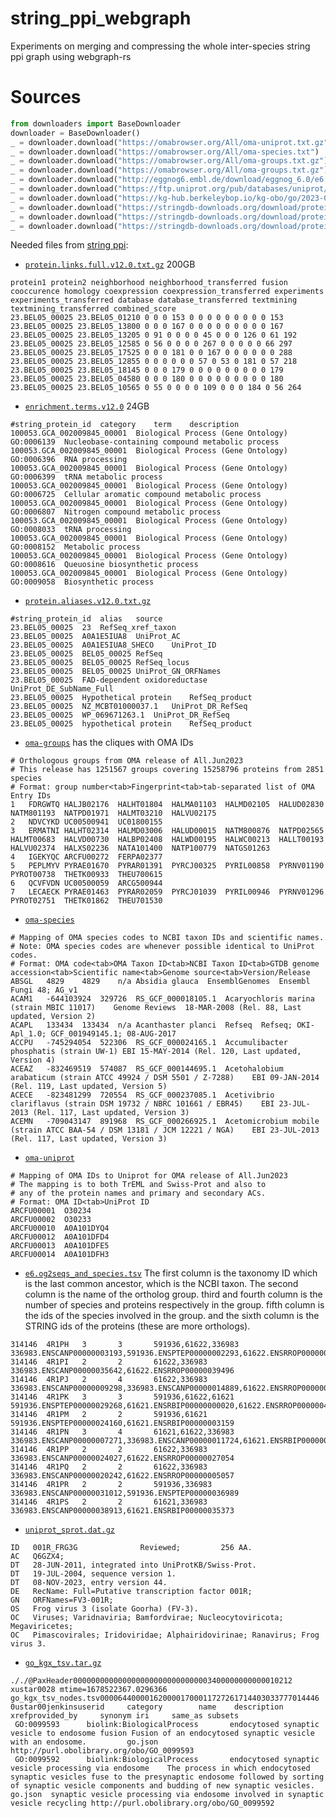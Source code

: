 # string_ppi_webgraph
Experiments on merging and compressing the whole inter-species string ppi graph using webgraph-rs

# Sources

```python
from downloaders import BaseDownloader
downloader = BaseDownloader()
_ = downloader.download("https://omabrowser.org/All/oma-uniprot.txt.gz")
_ = downloader.download("https://omabrowser.org/All/oma-species.txt")
_ = downloader.download("https://omabrowser.org/All/oma-groups.txt.gz")
_ = downloader.download("https://omabrowser.org/All/oma-groups.txt.gz")
_ = downloader.download("http://eggnog6.embl.de/download/eggnog_6.0/e6.og2seqs_and_species.tsv")
_ = downloader.download("https://ftp.uniprot.org/pub/databases/uniprot/current_release/knowledgebase/complete/uniprot_sprot.dat.gz")
_ = downloader.download("https://kg-hub.berkeleybop.io/kg-obo/go/2023-03-06/go_kgx_tsv.tar.gz")
_ = downloader.download("https://stringdb-downloads.org/download/protein.aliases.v12.0.txt.gz")
_ = downloader.download("https://stringdb-downloads.org/download/protein.enrichment.terms.v12.0.txt.gz")
_ = downloader.download("https://stringdb-downloads.org/download/protein.links.full.v12.0.txt.gz")
```

Needed files from [string ppi](https://string-db.org/cgi/download):
* [`protein.links.full.v12.0.txt.gz`](https://stringdb-downloads.org/download/protein.links.full.v12.0.txt.gz) 200GB
```
protein1 protein2 neighborhood neighborhood_transferred fusion cooccurence homology coexpression coexpression_transferred experiments experiments_transferred database database_transferred textmining textmining_transferred combined_score
23.BEL05_00025 23.BEL05_01210 0 0 0 153 0 0 0 0 0 0 0 0 0 153
23.BEL05_00025 23.BEL05_13800 0 0 0 167 0 0 0 0 0 0 0 0 0 167
23.BEL05_00025 23.BEL05_13205 0 91 0 0 0 0 45 0 0 0 126 0 61 192
23.BEL05_00025 23.BEL05_12585 0 56 0 0 0 0 267 0 0 0 0 0 66 297
23.BEL05_00025 23.BEL05_17525 0 0 0 181 0 0 167 0 0 0 0 0 0 288
23.BEL05_00025 23.BEL05_12855 0 0 0 0 0 0 57 0 53 0 181 0 57 218
23.BEL05_00025 23.BEL05_18145 0 0 0 179 0 0 0 0 0 0 0 0 0 179
23.BEL05_00025 23.BEL05_04580 0 0 0 180 0 0 0 0 0 0 0 0 0 180
23.BEL05_00025 23.BEL05_10565 0 55 0 0 0 0 109 0 0 0 184 0 56 264
```
* [`enrichment.terms.v12.0`](https://stringdb-downloads.org/download/protein.enrichment.terms.v12.0.txt.gz) 24GB
```
#string_protein_id	category	term	description
100053.GCA_002009845_00001	Biological Process (Gene Ontology)	GO:0006139	Nucleobase-containing compound metabolic process
100053.GCA_002009845_00001	Biological Process (Gene Ontology)	GO:0006396	RNA processing
100053.GCA_002009845_00001	Biological Process (Gene Ontology)	GO:0006399	tRNA metabolic process
100053.GCA_002009845_00001	Biological Process (Gene Ontology)	GO:0006725	Cellular aromatic compound metabolic process
100053.GCA_002009845_00001	Biological Process (Gene Ontology)	GO:0006807	Nitrogen compound metabolic process
100053.GCA_002009845_00001	Biological Process (Gene Ontology)	GO:0008033	tRNA processing
100053.GCA_002009845_00001	Biological Process (Gene Ontology)	GO:0008152	Metabolic process
100053.GCA_002009845_00001	Biological Process (Gene Ontology)	GO:0008616	Queuosine biosynthetic process
100053.GCA_002009845_00001	Biological Process (Gene Ontology)	GO:0009058	Biosynthetic process
```
* [`protein.aliases.v12.0.txt.gz`](https://stringdb-downloads.org/download/protein.aliases.v12.0.txt.gz)
```
#string_protein_id	alias	source
23.BEL05_00025	23	RefSeq_xref_taxon
23.BEL05_00025	A0A1E5IUA8	UniProt_AC
23.BEL05_00025	A0A1E5IUA8_SHECO	UniProt_ID
23.BEL05_00025	BEL05_00025	RefSeq
23.BEL05_00025	BEL05_00025	RefSeq_locus
23.BEL05_00025	BEL05_00025	UniProt_GN_ORFNames
23.BEL05_00025	FAD-dependent oxidoreductase	UniProt_DE_SubName_Full
23.BEL05_00025	Hypothetical protein	RefSeq_product
23.BEL05_00025	NZ_MCBT01000037.1	UniProt_DR_RefSeq
23.BEL05_00025	WP_069671263.1	UniProt_DR_RefSeq
23.BEL05_00025	hypothetical protein	RefSeq_product
```
* [`oma-groups`](https://omabrowser.org/All/oma-uniprot.txt.gz)  has the cliques with OMA IDs
```
# Orthologous groups from OMA release of All.Jun2023
# This release has 1251567 groups covering 15258796 proteins from 2851 species
# Format: group number<tab>Fingerprint<tab>tab-separated list of OMA Entry IDs
1	FDRGWTQ	HALJB02176	HALHT01804	HALMA01103	HALMD02105	HALUD02830	NATM801193	NATPD01971	HALMT03210	HALVU02175
2	NDVCYKD	UC00500941	UC01800155
3	ERMATNI	HALHT02314	HALMD03006	HALUD00015	NATM800876	NATPD02565	HALMT00683	HALVD00730	HALBP02408	HALWD00195	HALWC00213	HALLT00193	HALVU02374	HALXS02236	NATA101400	NATP100779	NATGS01263
4	IGEKYQC	ARCFU00272	FERPA02377
5	PEPLMYV	PYRAE01670	PYRAR01391	PYRCJ00325	PYRIL00858	PYRNV01190	PYROT00738	THETK00933	THEU700615
6	QCVFVDN	UC00500059	ARCG500944
7	LECAECK	PYRAE01463	PYRAR02059	PYRCJ01039	PYRIL00946	PYRNV01296	PYROT02751	THETK01862	THEU701530
```
* [`oma-species`](https://omabrowser.org/All/oma-species.txt)
```
# Mapping of OMA species codes to NCBI taxon IDs and scientific names.
# Note: OMA species codes are whenever possible identical to UniProt codes.
# Format: OMA code<tab>OMA Taxon ID<tab>NCBI Taxon ID<tab>GTDB genome accession<tab>Scientific name<tab>Genome source<tab>Version/Release
ABSGL	4829	4829	n/a	Absidia glauca	EnsemblGenomes	Ensembl Fungi 48; AG_v1
ACAM1	-644103924	329726	RS_GCF_000018105.1	Acaryochloris marina (strain MBIC 11017)	Genome Reviews	18-MAR-2008 (Rel. 88, Last updated, Version 2)
ACAPL	133434	133434	n/a	Acanthaster planci	Refseq	Refseq; OKI-Apl_1.0; GCF_001949145.1; 08-AUG-2017
ACCPU	-745294054	522306	RS_GCF_000024165.1	Accumulibacter phosphatis (strain UW-1)	EBI	15-MAY-2014 (Rel. 120, Last updated, Version 4)
ACEAZ	-832469519	574087	RS_GCF_000144695.1	Acetohalobium arabaticum (strain ATCC 49924 / DSM 5501 / Z-7288)	EBI	09-JAN-2014 (Rel. 119, Last updated, Version 5)
ACECE	-823481299	720554	RS_GCF_000237085.1	Acetivibrio clariflavus (strain DSM 19732 / NBRC 101661 / EBR45)	EBI	23-JUL-2013 (Rel. 117, Last updated, Version 3)
ACEMN	-709043147	891968	RS_GCF_000266925.1	Acetomicrobium mobile (strain ATCC BAA-54 / DSM 13181 / JCM 12221 / NGA)	EBI	23-JUL-2013 (Rel. 117, Last updated, Version 3)
```
* [`oma-uniprot`](https://omabrowser.org/All/oma-groups.txt.gz) 
```
# Mapping of OMA IDs to Uniprot for OMA release of All.Jun2023
# The mapping is to both TrEML and Swiss-Prot and also to
# any of the protein names and primary and secondary ACs.
# Format: OMA ID<tab>UniProt ID
ARCFU00001	O30234
ARCFU00002	O30233
ARCFU00010	A0A101DYQ4
ARCFU00012	A0A101DFD4
ARCFU00013	A0A101DFE5
ARCFU00014	A0A101DFH3
```
* [`e6.og2seqs_and_species.tsv`](http://eggnog6.embl.de/download/eggnog_6.0/e6.og2seqs_and_species.tsv) The first column is the taxonomy ID which is the last common ancestor, which is the NCBI taxon. The second column is the name of the ortholog group. third and fourth column is the number of species and proteins respectively in the group. fifth column is the ids of the species involved in the group. and the sixth column is the STRING ids of the proteins (these are more orthologs).
```
314146  4R1PH   3       3       591936,61622,336983     336983.ENSCANP00000003193,591936.ENSPTEP00000002293,61622.ENSRROP00000006056
314146  4R1PI   2       2       61622,336983    336983.ENSCANP00000035642,61622.ENSRROP00000039496
314146  4R1PJ   2       4       61622,336983    336983.ENSCANP00000009298,336983.ENSCANP00000014889,61622.ENSRROP00000001152,61622.ENSRROP00000003608
314146  4R1PK   3       3       591936,61622,61621      591936.ENSPTEP00000029268,61621.ENSRBIP00000000020,61622.ENSRROP00000043585
314146  4R1PM   2       2       591936,61621    591936.ENSPTEP00000024160,61621.ENSRBIP00000003159
314146  4R1PN   3       4       61621,61622,336983      336983.ENSCANP00000007271,336983.ENSCANP00000011724,61621.ENSRBIP00000019800,61622.ENSRROP00000015263
314146  4R1PP   2       2       61622,336983    336983.ENSCANP00000024027,61622.ENSRROP00000027054
314146  4R1PQ   2       2       61622,336983    336983.ENSCANP00000020242,61622.ENSRROP00000005057
314146  4R1PR   2       2       591936,336983   336983.ENSCANP00000031012,591936.ENSPTEP00000036989
314146  4R1PS   2       2       61621,336983    336983.ENSCANP00000038913,61621.ENSRBIP00000035373
```
* [`uniprot_sprot.dat.gz`](https://ftp.uniprot.org/pub/databases/uniprot/current_release/knowledgebase/complete/uniprot_sprot.dat.gz)
```
ID   001R_FRG3G              Reviewed;         256 AA.
AC   Q6GZX4;
DT   28-JUN-2011, integrated into UniProtKB/Swiss-Prot.
DT   19-JUL-2004, sequence version 1.
DT   08-NOV-2023, entry version 44.
DE   RecName: Full=Putative transcription factor 001R;
GN   ORFNames=FV3-001R;
OS   Frog virus 3 (isolate Goorha) (FV-3).
OC   Viruses; Varidnaviria; Bamfordvirae; Nucleocytoviricota; Megaviricetes;
OC   Pimascovirales; Iridoviridae; Alphairidovirinae; Ranavirus; Frog virus 3.
```
* [`go_kgx_tsv.tar.gz`](https://kg-hub.berkeleybop.io/kg-obo/go/2023-03-06/go_kgx_tsv.tar.gz)
```
././@PaxHeader0000000000000000000000000000003400000000000010212 xustar0028 mtime=1678522367.0296366                                                
go_kgx_tsv_nodes.tsv0000644000016200001700011727261714403033777014446 0ustar00jenkinsuserid     category        name    description     xrefprovided_by     synonym iri     same_as subsets                                                                                                           
 GO:0099593      biolink:BiologicalProcess       endocytosed synaptic vesicle to endosome fusion Fusion of an endocytosed synaptic vesicle with an endosome.         go.json         http://purl.obolibrary.org/obo/GO_0099593                                                                         
 GO:0099592      biolink:BiologicalProcess       endocytosed synaptic vesicle processing via endosome    The process in which endocytosed synaptic vesicles fuse to the presynaptic endosome followed by sorting of synaptic vesicle components and budding of new synaptic vesicles.   go.json  synaptic vesicle processing via endosome involved in synaptic vesicle recycling http://purl.obolibrary.org/obo/GO_0099592     
```